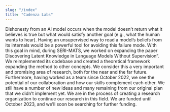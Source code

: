 ```yaml
---
slug: "/index"
title: "Cadenza Labs"
---
```


Dishonesty from an AI model occurs when the model doesn’t return what it believes is true but what would satisfy another goal (e.g., what the human wants to hear). Having an unsupervised way to read a model’s beliefs from its internals would be a powerful tool for avoiding this failure mode. 
With this goal in mind, during SERI-MATS, we worked on expanding the paper Discovering Latent Knowledge in Language Models Without Supervision”. We reimplemented its codebase and created a theoretical framework expanding the method to other concepts. We consider this a very important and promising area of research, both for the near and the far future. Furthermore, having worked as a team since October 2022, we see the potential of our collaboration and how our skills complement each other. We still have a number of new ideas and many remaining from our original plan that we didn’t implement yet.
We are in the process of creating a research organization to continue our research in this field. We are funded until October 2023, and we’ll soon be searching for further funding.
